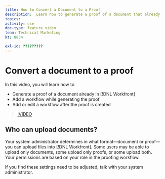 ```yaml
---
title: How to Convert a Document to a Proof
description:  Learn how to generate a proof of a document that already exists in [!DNL Adobe Workfront], add a workflow to a proof, and add or edit a workflow after proof creation. 
topics: 
activity: use
doc-type: feature video
team: Technical Marketing
kt: 8834

exl-id: ?????????
---
```

# Convert a document to a proof

In this video, you will learn how to:

* Generate a proof of a document already in [!DNL Workfront]
* Add a workflow while generating the proof
* Add or edit a workflow after the proof is created

>[!VIDEO](https://video.tv.adobe.com/v/335134/?quality=12)


## Who can upload documents?

Your system administrator determines in what format—document or proof—you can upload files into [!DNL Workfront]. Some users may be able to upload only documents, some upload only proofs, or some upload both. Your permissions are based on your role in the proofing workflow.

If you find these settings need to be adjusted, talk with your system administrator.

<!--
###Learn more
* Generate a proof for a document
-->